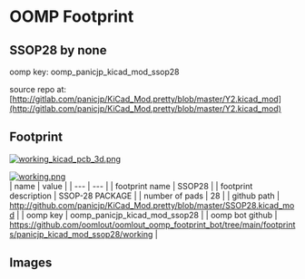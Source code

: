 # OOMP Footprint  
## SSOP28  by none  
  
oomp key: oomp_panicjp_kicad_mod_ssop28  
  
source repo at: [http://gitlab.com/panicjp/KiCad_Mod.pretty/blob/master/Y2.kicad_mod](http://gitlab.com/panicjp/KiCad_Mod.pretty/blob/master/Y2.kicad_mod)  
## Footprint  
  
[![working_kicad_pcb_3d.png](working_kicad_pcb_3d_600.png)](working_kicad_pcb_3d.png)  
  
[![working.png](working_600.png)](working.png)  
| name | value | 
| --- | --- | 
| footprint name | SSOP28 | 
| footprint description | SSOP-28 PACKAGE | 
| number of pads | 28 | 
| github path | http://github.com/panicjp/KiCad_Mod.pretty/blob/master/SSOP28.kicad_mod | 
| oomp key | oomp_panicjp_kicad_mod_ssop28 | 
| oomp bot github | https://github.com/oomlout/oomlout_oomp_footprint_bot/tree/main/footprints/panicjp_kicad_mod_ssop28/working | 
## Images  
